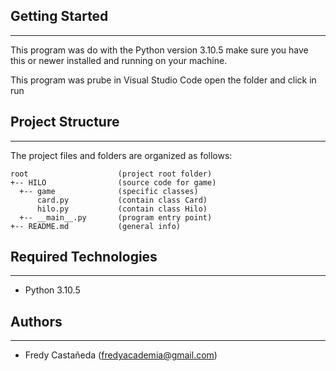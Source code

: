 ## Getting Started
---
This program was do with the Python version 3.10.5 make sure you have this or newer installed and running on your machine. 

This program was prube in Visual Studio Code open the folder and click in run

## Project Structure
---
The project files and folders are organized as follows:
```
root                    (project root folder)
+-- HILO                (source code for game)
  +-- game              (specific classes)
      card.py           (contain class Card)
      hilo.py           (contain class Hilo)
  +-- __main__.py       (program entry point)
+-- README.md           (general info)
```

## Required Technologies
---
* Python 3.10.5

## Authors
---
* Fredy Castañeda (fredyacademia@gmail.com)